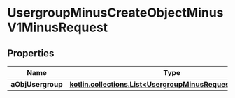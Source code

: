 
# UsergroupMinusCreateObjectMinusV1MinusRequest

## Properties
Name | Type | Description | Notes
------------ | ------------- | ------------- | -------------
**aObjUsergroup** | [**kotlin.collections.List&lt;UsergroupMinusRequestCompound&gt;**](UsergroupMinusRequestCompound.md) |  | 



